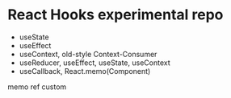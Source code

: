 # React Hooks experimental repo

- useState
- useEffect
- useContext, old-style Context-Consumer
- useReducer, useEffect, useState, useContext
- useCallback, React.memo(Component)

memo
ref
custom
